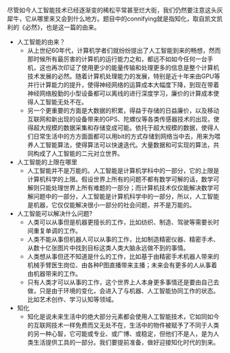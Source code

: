尽管如今人工智能技术已经逐渐变的稀松平常甚至烂大街，我们仍然要注意这头灰犀牛，它从哪里来又会到什么地方。题目中的connifying就是指知化，取自凯文凯利的《必然》，也是这一篇的由来。

* 人工智能的由来？
  * 从上世纪60年代，计算机学者们就纷纷提出了人工智能到来的畅想，然而那时候所有最厉害的计算机的运行能力之和，都远不如如今任何一台手机，这也再次印证了使用更少的能量传输和处理更多的信息是整个计算机技术发展的必然。随着计算机处理能力的发展，特别是近十年来由GPU等并行计算能力的提升，使得神经网络的运算成本大幅度下降，到现在带着神经网络殷勤的小型设备都可以离线的进行深度学习，廉价的计算成本使得人工智能无处不在。
  * 另一个更重要的方面是大数据的积累，得益于存储的日益廉价，以及移动互联网和新出现的设备带来的GPS、陀螺仪等各类传感器技术的出现，使得超大规模的数据采集和存储变成可能。依托于超大规模的数据，使得人们日常生活中的方方面面都可以用bit的方式存储到网络当中去，用来为喂养人工智能算法，使得算法可以快速迭代。大量数据和可实现的算法，共同构成了人工智能的二元对立世界。
* 人工智能的上限在哪里
  * 人工智能并不是万能的。人工智能是计算机学科中的一部分，它的上限是计算机科学的上限。假设世界上所有的问题不都有数学可解的话，数学可解则只能处理世界上所有难题的一部分；而计算机技术仅仅能解决数学可解问题中的一部分，人工智能是计算机科学中的一部分，所以，人工智能是机器，它仅仅能解决很小一部分的社会问题，并不是万能的。
* 人工智能可以解决什么问题?
  * 人类可以从事但是机器更擅长的工作，比如纺织、制造、驾驶等需要长时间重复单调的工作。
  * 人类不能从事但机器人可以从事的工作，比如制造精密仪器、精密手术、从数十亿张图片中找到目标这类人类大脑永远做不到的事情。
  * 人类想从事但还不知道是什么的工作，比如基于由精密手术机器人带来的机械手臂医生岗位、由各种P图直播带来主播；未来会有更多的人从事着由机器带来的工作。
  * 只有人类才可以从事的工作，这个世界上人本身更多事情还是要由自己去做，只是由于环境的变化，会进入了与机器、人工智能协同工作的状态。比如艺术创作、学习认知等领域。
* 知化
  * 知化是说未来生活中的绝大部分元素都会使用人工智能技术，它如同如今的互联网技术一样免费而又无处不在，生活中的物件被赋予了不同于人类的另一种心智，它可能或专业、或广博、或稳定，但他们不是人，是为人类生活提供工具的一部分。我们要提前准备，做好迎接知化时代的到来。




